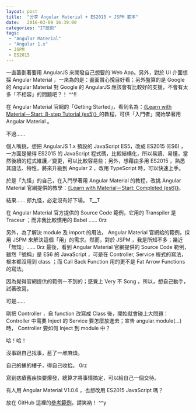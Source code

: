```yaml
---
layout: post
title:  "分享 Angular Material + ES2015 + JSPM 範本"
date:   2016-03-09 16:39:00
categories: "IT技術"
tags:
 - "Angular Material"
 - "Angular 1.x"
 - JSPM
 - ES2015
---
```

一直籌劃著要用 AngularJS 來開發自己想要的 Web App。另外，對於 UI 介面想採 Angular Material ，一來為的是：畫面賞心悅目好看；另外盤算的是 Google 的 Angular Material 對 Google 的 AngularJS 應該會有比較好的支援，不會有太多「不相容」的問題吧？！ ^^!!
<!-- more -->
在 Angular Material 官網的「Getting Started」，看到名為：[《Learn with Material－Start: 8-step Tutorial (es5)》](https://github.com/angular/material-start/tree/es5-tutorial)的教程，可供「入門者」開始學著用 Angular Material 。

不過......

個人嘴挑，想把 AngularJS 1.x 預設的 JavaScript ES5，改成 ES2015 (ES6) ，一方面是覺得 ES2015 的 JavaScript 程式碼，比較結構化，所以易讀、易懂，當然後續的程式維護／變更，可以比較容易些；另外，想藉由多用 ES2015 ，熟悉其語法、特性，將來升級到 Angular 2 ，改用 TypeScript 時，可以快速上手。

於是「九怪」的自己，在入門學著用 Angular Material 的教程，改挑 Angular Material 官網提供的教學：[《Learn with Material－Start: Completed (es6)》](https://github.com/angular/material-start/tree/es6-tutorial)。

結果......
郎九怪，必定沒有好下場。 T__T

在 Angular Material 官方提供的 Source Code 範例，它用的 Transpiler 是 Traceur ；而非我比較慣用的 Babel ...... 0rz

另外，為了解決 module 及 import 的用法， Angular Material 官網給的範例，採用 JSPM 來解決這個「用」的需求。然而，對於 JSPM ，我是所知不多；幾近「無知」...... 0rz
最後，看到 Angular Material 官網提供的 Source Code 範例，雖然「號稱」是 ES6 的 JavaScript ，可是在 Controller, Service 程式的寫法，根本都沒用到 class ；而 Call Back Function 用的更不是 Fat Arrow Functions 的寫法。

因為覺得官網提供的範例－不到的；感覺上 Very 不 Song ，所以，想自己動手，試著改寫。

可是......

剛把 Controller ，自 function 改寫成 Class 後，開始就會碰上大問題： Controller 中需要 Inject 的 Service 要怎麼放進去；宣告 angular.module(...) 時， Controller 要如何 Inject 到 module 中？

哈！哈！

沒事跟自己找事，惹了一堆麻煩。

自己的捅的樓子，得自己收拾。 0rz

寫到痣瘡舊疾快要爆發，總算才將事情搞定，可以給自己一個交待。

有人用 Angular Material V1.0.6 ，也想改用 ES2015 JavaScript 嗎？

放在 GitHub 這裡的[參考範例](https://github.com/AlanJui/ng-md-2015)，請笑衲！ ^^y